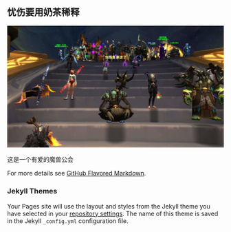## 忧伤要用奶茶稀释

![Image](https://github.com/supermt/supermt.github.io/blob/main/logo.jpg)

这是一个有爱的魔兽公会


For more details see [GitHub Flavored Markdown](https://guides.github.com/features/mastering-markdown/).

### Jekyll Themes

Your Pages site will use the layout and styles from the Jekyll theme you have selected in your [repository settings](https://github.com/supermt/supermt.github.io/settings). The name of this theme is saved in the Jekyll `_config.yml` configuration file.

